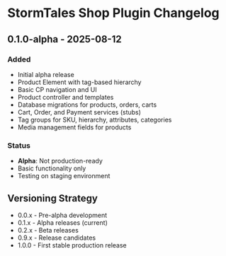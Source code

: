 # StormTales Shop Plugin Changelog

## 0.1.0-alpha - 2025-08-12
### Added
- Initial alpha release
- Product Element with tag-based hierarchy
- Basic CP navigation and UI
- Product controller and templates
- Database migrations for products, orders, carts
- Cart, Order, and Payment services (stubs)
- Tag groups for SKU, hierarchy, attributes, categories
- Media management fields for products

### Status
- **Alpha**: Not production-ready
- Basic functionality only
- Testing on staging environment

## Versioning Strategy
- 0.0.x - Pre-alpha development
- 0.1.x - Alpha releases (current)
- 0.2.x - Beta releases
- 0.9.x - Release candidates
- 1.0.0 - First stable production release